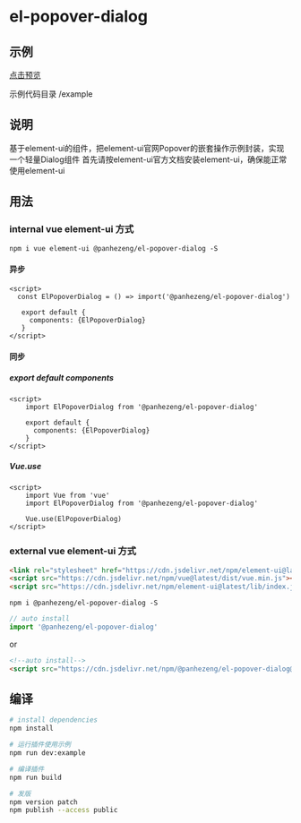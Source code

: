 # el-popover-dialog

## 示例

[点击预览](https://panhezeng.github.io/el-popover-dialog/)

示例代码目录 /example

## 说明

基于element-ui的组件，把element-ui官网Popover的嵌套操作示例封装，实现一个轻量Dialog组件
首先请按element-ui官方文档安装element-ui，确保能正常使用element-ui

## 用法

### internal vue element-ui 方式

`npm i vue element-ui @panhezeng/el-popover-dialog -S`

#### 异步
```vue
<script>
  const ElPopoverDialog = () => import('@panhezeng/el-popover-dialog')
 
   export default {
     components: {ElPopoverDialog}
   }
</script>
```

#### 同步

##### export default components
```vue
<script>
    import ElPopoverDialog from '@panhezeng/el-popover-dialog'

    export default {
      components: {ElPopoverDialog}
    }
</script>
```

##### Vue.use
```vue
<script>
    import Vue from 'vue'
    import ElPopoverDialog from '@panhezeng/el-popover-dialog'

    Vue.use(ElPopoverDialog)
</script>
```

### external vue element-ui 方式

```html
<link rel="stylesheet" href="https://cdn.jsdelivr.net/npm/element-ui@latest/lib/theme-chalk/index.css">
<script src="https://cdn.jsdelivr.net/npm/vue@latest/dist/vue.min.js"></script>
<script src="https://cdn.jsdelivr.net/npm/element-ui@latest/lib/index.js"></script>
```

`npm i @panhezeng/el-popover-dialog -S`

```javascript
// auto install
import '@panhezeng/el-popover-dialog'
```
or 
```html
<!--auto install-->
<script src="https://cdn.jsdelivr.net/npm/@panhezeng/el-popover-dialog@latest/dist/el-popover-dialog.min.js"></script>
```

## 编译

``` bash
# install dependencies
npm install

# 运行插件使用示例
npm run dev:example

# 编译插件
npm run build

# 发版
npm version patch
npm publish --access public

```

